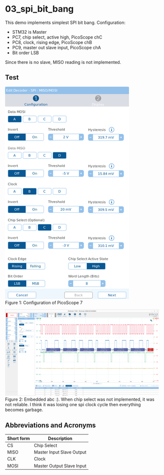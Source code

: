 # 03_spi_bit_bang

This demo implements simplest SPI bit bang. Configuration:
* STM32 is Master
* PC7, chip select, active high, PicoScope chC
* PC8, clock, rising edge, PicoScope chB
* PC9, master out slave input, PicoScope chA
* Bit order LSB

Since there is no slave, MISO reading is not implemented.

## Test
![spiCfg](./doc/spiCfg.png "spiCfg")  
Figure 1: Configuration of PicoScope 7

![spiLog](./doc/spiLog.png "spiLog")  
Figure 2: Embedded abc :). When chip select was not implemented, it was not reliable. I think it was losing one spi clock cycle then everything becomes garbage.

## Abbreviations and Acronyms
|Short form|Description|
|-|-|
|CS|Chip Select|
|MISO|Master Input Slave Output|
|CLK|Clock|
|MOSI|Master Output Slave Input|